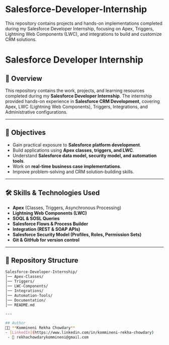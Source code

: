 # Salesforce-Developer-Internship
This repository contains projects and hands-on implementations completed during my Salesforce Developer Internship, focusing on Apex, Triggers, Lightning Web Components (LWC), and integrations to build and customize CRM solutions.
# Salesforce Developer Internship

## 📌 Overview
This repository contains the work, projects, and learning resources completed during my **Salesforce Developer Internship**. The internship provided hands-on experience in **Salesforce CRM Development**, covering Apex, LWC (Lightning Web Components), Triggers, Integrations, and Administrative configurations.

---

## 🎯 Objectives
- Gain practical exposure to **Salesforce platform development**.
- Build applications using **Apex classes, triggers, and LWC**.
- Understand **Salesforce data model, security model, and automation tools**.
- Work on **real-time business case implementations**.
- Improve problem-solving and CRM solution-building skills.

---

## 🛠️ Skills & Technologies Used
- **Apex** (Classes, Triggers, Asynchronous Processing)  
- **Lightning Web Components (LWC)**  
- **SOQL & SOSL Queries**  
- **Salesforce Flows & Process Builder**  
- **Integration (REST & SOAP APIs)**  
- **Salesforce Security Model (Profiles, Roles, Permission Sets)**  
- **Git & GitHub for version control**

---

## 📂 Repository Structure
```bash
Salesforce-Developer-Internship/
│── Apex-Classes/
│── Triggers/
│── LWC-Components/
│── Integrations/
│── Automation-Tools/
│── Documentation/
│── README.md

---

## Author
👩‍💻 **Kommineni Rekha Chowdary**  
- [LinkedIn](https://www.linkedin.com/in/kommineni-rekha-chowdary)  
 - 📧 rekhachowdarykommineni@gmail.com  
